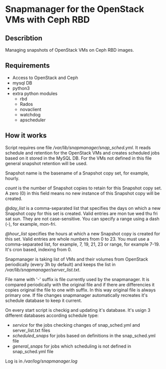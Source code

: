 # Snapmanager for the OpenStack VMs with Ceph RBD 

## Describtion

Managing snapshots of OpenStack VMs on Ceph RBD images.  

## Requirements

- Access to OpenStack and Ceph
- mysql DB
- python3
- extra python modules
  - rbd
  - Rados
  - novaclient
  - watchdog
  - apscheduler

## How it works

Script requires one file */var/lib/snapmanager/snap_sched.yml*. It reads schedule and retention for the OpenStack VMs and creates scheduled jobs based on it stored in the MySQL DB. For the VMs not defined in this file general snapshot retention will be used. 

Snapshot name is the basename of a Snapshot copy set, for example, hourly. 


*count* is the number of Snapshot copies to retain for this Snapshot copy set. A zero (0) in this field means no new instance of this Snapshot copy will be created.

*@day_list* is a comma-separated list that specifies the days on which a new Snapshot copy for this set is created. Valid entries are mon tue wed thu fri sat sun. They are not case-sensitive. You can specify a range using a dash (-), for example, mon-fri.

*@hour_list* specifies the hours at which a new Snapshot copy is created for this set. Valid entries are whole numbers from 0 to 23. You must use a comma-separated list, for example, 7, 19, 21, 23 or range, for example 7-19. It's cron based, indexing from 0. 

Snapmanager is taking list of VMs and their volumes from OpenStack periodically (every 3h by default) and keeps the list in */var/lib/snapmanager/server_list.txt*.

File name with '-' suffix is file currently used by the snapmanager. It is compared periodically with the original file and if there are differencies it copies original the file to one with suffix. In this way original file is always primary one.
If file changes snapmanager automatically recreates it's schedule database to keep it current.

On every start script is checkig and updating it's database. 
It's usign 3 different databases according schedule type:

- *service* for the jobs checking changes of snap_sched.yml and server_list.txt files
- *scheduled_snaps* for jobs based on definitions in the snap_sched.yml file
- *general_snaps* for jobs which scheduling is not defined in snap_sched.yml file

Log is in */var/log/snapmanager.log*